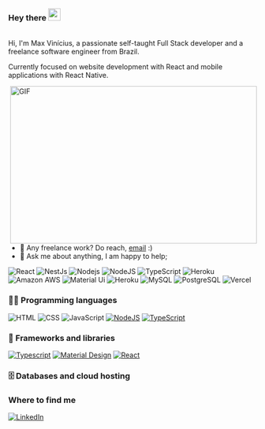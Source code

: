 ### Hey there <img src="https://media.giphy.com/media/hvRJCLFzcasrR4ia7z/giphy.gif" width="25px">
<br />
Hi, I'm Max Vinícius, a passionate self-taught Full Stack developer and a freelance software engineer from Brazil.

Currently focused on website development with React and mobile applications with React Native.

<img align="right" alt="GIF" src="https://github.com/abhisheknaiidu/abhisheknaiidu/blob/master/code.gif?raw=true" width="500" height="320" />
  
- 💼 Any freelance work? Do reach, [email](mailto:app.maxvinicius@gmail.com) :)
- 💬 Ask me about anything, I am happy to help;

<p>
  <img alt="React" src="https://img.shields.io/badge/-React-45b8d8?logo=react&logoColor=white" />
  <img alt="NestJs" src="https://img.shields.io/badge/-NestJs-ea2845?&logo=nestjs&logoColor=white" />
  <img alt="Nodejs" src="https://img.shields.io/badge/-Nodejs-43853d?logo=Node.js&logoColor=white" />
  <img alt="NodeJS" src="https://img.shields.io/badge/Node.js%20-%2343853D.svg?logo=node.js&logoColor=white"></a>
  <img alt="TypeScript" src="https://img.shields.io/badge/-TypeScript-007ACC?style=flat-square&logo=typescript&logoColor=white" />
  <img alt="Heroku" src="https://img.shields.io/badge/-Heroku-430098?style=flat-square&logo=heroku&logoColor=white" />
  <img alt="Amazon AWS" src="https://img.shields.io/badge/-Amazon%20AWS-232F3E?style=flat-square&logo=heroku&logo=amazon-aws" />
  <img alt="Material Ui" src="https://img.shields.io/badge/-MaterialUi-232F3E?style=flat-square&logo=heroku&logo=amazon-aws" />
  <img alt="Heroku" src="https://img.shields.io/badge/Heroku%20-%23430098.svg?logo=heroku&logoColor=white"></a>
  <img alt="MySQL" src="https://img.shields.io/badge/MySQL-%2300f.svg?logo=mysql&logoColor=white"></a>
  <img alt="PostgreSQL" src ="https://img.shields.io/badge/PostgreSQL-%23316192.svg?logo=postgresql&logoColor=white"></a>
  <img alt="Vercel" src="https://img.shields.io/badge/Vercel%20-%23000000.svg?logo=vercel&logoColor=white"></a>
  
  ### 👨‍💻 Programming languages

<p>
   
   <img alt="HTML" src="https://img.shields.io/badge/HTML%20-%23E34F26.svg?logo=html5&logoColor=white"></a>
   <img alt="CSS" src="https://img.shields.io/badge/CSS%20-%231572B6.svg?logo=css3&logoColor=white"></a>
   <img alt="JavaScript" src="https://img.shields.io/badge/JavaScript%20-%23F7DF1E.svg?logo=javascript&logoColor=black"></a>
    <a href="https://github.com/search?q=user%3ADenverCoder1+is%3Arepo+language%3Ajavascript"><img alt="NodeJS" src="https://img.shields.io/badge/Node.js%20-%2343853D.svg?logo=node.js&logoColor=white"></a>
    <a href="https://github.com/search?q=user%3ADenverCoder1+is%3Arepo+language%3AtypeScript"><img alt="TypeScript" src="https://img.shields.io/badge/TypeScript%20-%23007ACC.svg?logo=typescript&logoColor=white"></a>
</p>

### 🧰 Frameworks and libraries

<p>
    <a href="#"><img alt="Typescript" src="https://img.shields.io/badge/TypeScript%20-%23007ACC.svg?logo=typescript&logoColor=white"></a>
    <a href="#"><img alt="Material Design" src="https://img.shields.io/badge/Material%20Design%20-%230081CB.svg?logo=material-design&logoColor=white"></a>
    <a href="#"><img alt="React" src="https://img.shields.io/badge/React%20-%2320232a.svg?logo=react&logoColor=%2361DAFB"></a>
</p>

### 🗄️ Databases and cloud hosting

<p>
    
</p>
  
<h3>Where to find me</h3>
<p><a href="https://www.linkedin.com/in/max-vinicius-ferreira/" target="_blank"><img alt="LinkedIn" src="https://img.shields.io/badge/linkedin-%230077B5.svg?&style=for-the-badge&logo=linkedin&logoColor=white" /></a>
</p>

